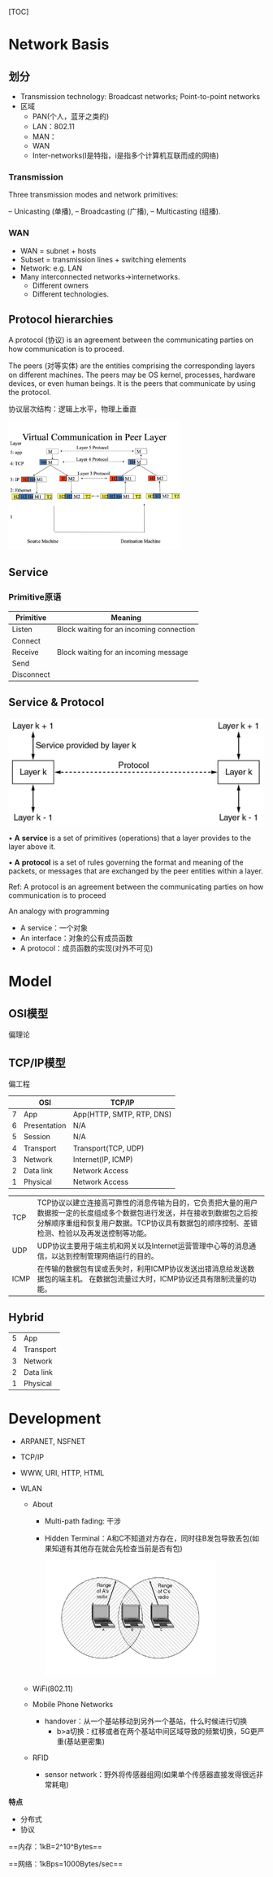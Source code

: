 [TOC]

# Network Basis

## 划分

* Transmission technology: Broadcast networks; Point-to-point networks
* 区域
    * PAN(个人，蓝牙之类的)
    * LAN：802.11
    * MAN：
    * WAN
    * Inter-networks(I是特指，i是指多个计算机互联而成的网络)

### Transmission

Three transmission modes and network primitives:

– Unicasting (单播),
– Broadcasting (广播),
– Multicasting (组播).


### WAN

* WAN = subnet + hosts
* Subset = transmission lines + switching elements
* Network: e.g. LAN
* Many interconnected networks→internetworks.
    * Different owners
    * Different technologies.

## Protocol hierarchies

A protocol (协议) is an agreement between the communicating parties on how communication is to proceed.

The peers (对等实体) are the entities comprising the corresponding layers on different machines. The peers may be OS kernel, processes, hardware devices, or even human beings. It is the peers that communicate by using the protocol.

协议层次结构：逻辑上水平，物理上垂直

<img src="assets/image-20200915113346532.png" style="zoom: 33%;" />

## Service

### Primitive原语

| Primitive  | Meaning                                  |
| ---------- | ---------------------------------------- |
| Listen     | Block waiting for an incoming connection |
| Connect    |                                          |
| Receive    | Block waiting for an incoming message    |
| Send       |                                          |
| Disconnect |                                          |

## Service & Protocol

<img src="assets/image-20200915221616001.png" style="zoom:50%;" />

• **A** **service** is a set of primitives (operations) that a layer provides to the layer above it.

• **A** **protocol** is a set of rules governing the format and meaning of the packets, or messages that are exchanged by the peer entities within a layer.

Ref: A protocol is an agreement between the communicating parties on how communication is to proceed



An analogy with programming

* A service：一个对象
* An interface：对象的公有成员函数
* A protocol：成员函数的实现(对外不可见)



# Model

## OSI模型

偏理论



## TCP/IP模型

偏工程

|      | **OSI**      | **TCP/IP**                |
| ---- | ------------ | ------------------------- |
| 7    | App          | App(HTTP, SMTP, RTP, DNS) |
| 6    | Presentation | N/A                       |
| 5    | Session      | N/A                       |
| 4    | Transport    | Transport(TCP, UDP)       |
| 3    | Network      | Internet(IP, ICMP)        |
| 2    | Data link    | Network Access            |
| 1    | Physical     | Network Access            |

|      |                                                              |
| ---- | ------------------------------------------------------------ |
| TCP  | TCP协议以建立连接高可靠性的消息传输为目的，它负责把大量的用户数据按一定的长度组成多个数据包进行发送，并在接收到数据包之后按分解顺序重组和恢复用户数据。TCP协议具有数据包的顺序控制、差错检测、检验以及再发送控制等功能。 |
| UDP  | UDP协议主要用于端主机和网关以及Internet运营管理中心等的消息通信，以达到控制管理网络运行的目的。 |
| ICMP | 在传输的数据包有误或丢失时，利用ICMP协议发送出错消息给发送数据包的端主机。  在数据包流量过大时，ICMP协议还具有限制流量的功能。 |

## Hybrid

|      |           |
| ---- | --------- |
| 5    | App       |
| 4    | Transport |
| 3    | Network   |
| 2    | Data link |
| 1    | Physical  |



# Development

* ARPANET, NSFNET

* TCP/IP

* WWW, URI, HTTP, HTML

* WLAN

    * About

        * Multi-path fading: 干涉

        * Hidden Terminal：A和C不知道对方存在，同时往B发包导致丢包(如果知道有其他存在就会先检查当前是否有包)

            <img src="assets/image-20200922101854409.png" style="zoom:33%;" />

    * WiFi(802.11)

    * Mobile Phone Networks

        * handover：从一个基站移动到另外一个基站，什么时候进行切换
            * b>a切换：红移或者在两个基站中间区域导致的频繁切换，5G更严重(基站更密集)

    * RFID
    
        * sensor network：野外将传感器组网(如果单个传感器直接发得很远非常耗电)

**特点**

* 分布式
* 协议



==内存：1kB=2^10^Bytes==

==网络：1kBps=1000Bytes/sec==
